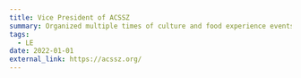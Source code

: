```yaml
---
title: Vice President of ACSSZ
summary: Organized multiple times of culture and food experience events
tags:
  - LE
date: 2022-01-01
external_link: https://acssz.org/
---
```

